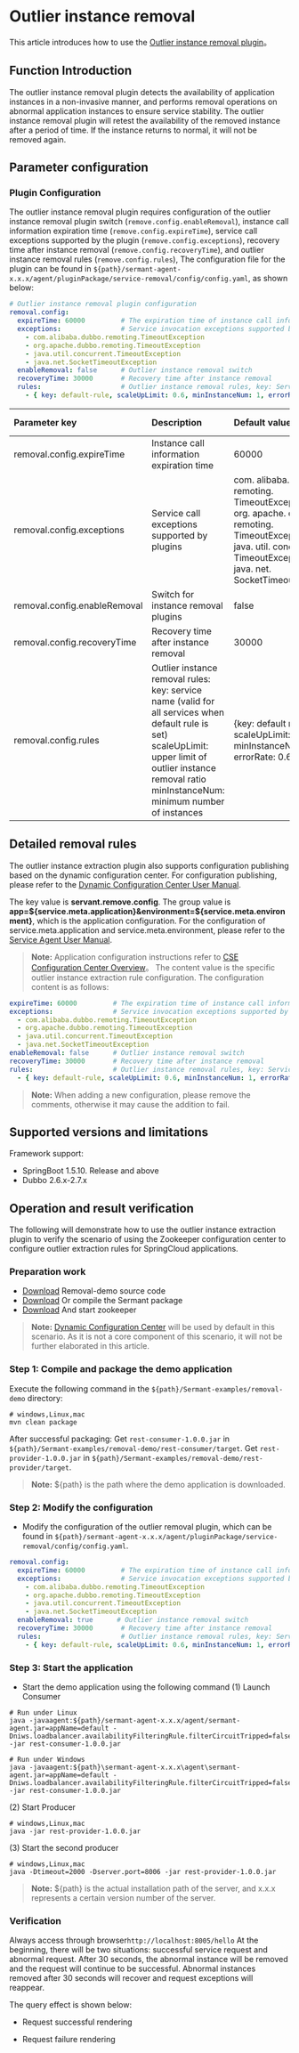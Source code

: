 # Outlier instance removal

This article introduces how to use the [Outlier instance removal plugin](https://github.com/sermant-io/Sermant/tree/develop/sermant-plugins/sermant-service-removal)。

## Function Introduction

The outlier instance removal plugin detects the availability of application instances in a non-invasive manner, and performs removal operations on abnormal application instances to ensure service stability. The outlier instance removal plugin will retest the availability of the removed instance after a period of time. If the instance returns to normal, it will not be removed again.

## Parameter configuration

### Plugin Configuration

The outlier instance removal plugin requires configuration of the outlier instance removal plugin switch (`remove.config.enableRemoval`), instance call information expiration time (`remove.config.expireTime`), service call exceptions supported by the plugin (`remove.config.exceptions`), recovery time after instance removal (`remove.config.recoveryTime`), and outlier instance removal rules (`remove.config.rules`), The configuration file for the plugin can be found in `${path}/sermant-agent-x.x.x/agent/pluginPackage/service-removal/config/config.yaml`, as shown below:

```yaml
# Outlier instance removal plugin configuration
removal.config:
  expireTime: 60000         # The expiration time of instance call information. Unit: milliseconds
  exceptions:               # Service invocation exceptions supported by plugins
    - com.alibaba.dubbo.remoting.TimeoutException
    - org.apache.dubbo.remoting.TimeoutException
    - java.util.concurrent.TimeoutException
    - java.net.SocketTimeoutException
  enableRemoval: false      # Outlier instance removal switch
  recoveryTime: 30000       # Recovery time after instance removal
  rules:                    # Outlier instance removal rules, key: Service name (default rule applies to all services), scaleUpLimit: The upper limit of the outlier instance removal ratio. MinInstanceNum: The minimum number of instances.
    - { key: default-rule, scaleUpLimit: 0.6, minInstanceNum: 1, errorRate: 0.6 }
```

|Parameter key | Description | Default value | Is it required|
| :----------------------------------- | :------------------------- | :------------| :------- |
|removal.config.expireTime | Instance call information expiration time | 60000 | Yes|
|removal.config.exceptions | Service call exceptions supported by plugins | com. alibaba. dubbo. remoting. TimeoutException<br>org. apache. dubo. remoting. TimeoutException<br>java. util. concurrent. TimeoutException<br>java. net. SocketTimeoutException | Yes|
|removal.config.enableRemoval | Switch for instance removal plugins | false | Yes|
|removal.config.recoveryTime | Recovery time after instance removal | 30000 | Yes|
|removal.config.rules | Outlier instance removal rules:<br>key: service name (valid for all services when default rule is set)<br>scaleUpLimit: upper limit of outlier instance removal ratio<br>minInstanceNum: minimum number of instances | {key: default rule, scaleUpLimit: 0.6, minInstanceNum: 1, errorRate: 0.6} | Yes|

## Detailed removal rules

The outlier instance extraction plugin also supports configuration publishing based on the dynamic configuration center. For configuration publishing, please refer to the [Dynamic Configuration Center User Manual](../user-guide/configuration-center.md#publish-configuration).

The key value is **servant.remove.config**. The group value is **app=${service.meta.application}&environment=${service.meta.environment}**, which is the application configuration. For the configuration of service.meta.application and service.meta.environment, please refer to the [Service Agent User Manual](../user-guide/sermant-agent.md#sermant-agent-parameter-configuration).

> **Note:** Application configuration instructions refer to [CSE Configuration Center Overview](https://support.huaweicloud.com/devg-cse/cse_devg_0020.html)。
The content value is the specific outlier instance extraction rule configuration. The configuration content is as follows:

```yaml
expireTime: 60000         # The expiration time of instance call information. Unit: milliseconds
exceptions:               # Service invocation exceptions supported by plugins
  - com.alibaba.dubbo.remoting.TimeoutException
  - org.apache.dubbo.remoting.TimeoutException
  - java.util.concurrent.TimeoutException
  - java.net.SocketTimeoutException
enableRemoval: false      # Outlier instance removal switch
recoveryTime: 30000       # Recovery time after instance removal
rules:                    # Outlier instance removal rules, key: Service name (default rule applies to all services), scaleUpLimit: The upper limit of the outlier instance removal ratio. MinInstanceNum: The minimum number of instances.
  - { key: default-rule, scaleUpLimit: 0.6, minInstanceNum: 1, errorRate: 0.6 }
```

> **Note:** When adding a new configuration, please remove the comments, otherwise it may cause the addition to fail.
## Supported versions and limitations

Framework support:
- SpringBoot 1.5.10. Release and above
- Dubbo 2.6.x-2.7.x

## Operation and result verification

The following will demonstrate how to use the outlier instance extraction plugin to verify the scenario of using the Zookeeper configuration center to configure outlier extraction rules for SpringCloud applications.

### Preparation work
- [Download](https://github.com/sermant-io/Sermant-examples/tree/main/removal-demo) Removal-demo source code
- [Download](https://github.com/sermant-io/Sermant/releases) Or compile the Sermant package
- [Download](https://zookeeper.apache.org/releases#download) And start zookeeper

> **Note:** [Dynamic Configuration Center](../user-guide/configuration-center.md) will be used by default in this scenario. As it is not a core component of this scenario, it will not be further elaborated in this article.

### Step 1: Compile and package the demo application

Execute the following command in the `${path}/Sermant-examples/removal-demo` directory:

```shell
# windows,Linux,mac
mvn clean package
```
After successful packaging:
Get `rest-consumer-1.0.0.jar` in `${path}/Sermant-examples/removal-demo/rest-consumer/target`.
Get `rest-provider-1.0.0.jar` in `${path}/Sermant-examples/removal-demo/rest-provider/target`.

> **Note:** ${path} is the path where the demo application is downloaded.

### Step 2: Modify the configuration
- Modify the configuration of the outlier removal plugin, which can be found in `${path}/sermant-agent-x.x.x/agent/pluginPackage/service-removal/config/config.yaml`.
```yaml
removal.config:
  expireTime: 60000         # The expiration time of instance call information. Unit: milliseconds
  exceptions:               # Service invocation exceptions supported by plugins
    - com.alibaba.dubbo.remoting.TimeoutException
    - org.apache.dubbo.remoting.TimeoutException
    - java.util.concurrent.TimeoutException
    - java.net.SocketTimeoutException
  enableRemoval: true      # Outlier instance removal switch
  recoveryTime: 30000       # Recovery time after instance removal
  rules:                    # Outlier instance removal rules, key: Service name (default rule applies to all services), scaleUpLimit: The upper limit of the outlier instance removal ratio. MinInstanceNum: The minimum number of instances.
    - { key: default-rule, scaleUpLimit: 0.6, minInstanceNum: 1, errorRate: 0.6 }
```
### Step 3: Start the application
- Start the demo application using the following command
(1) Launch Consumer

```shell
# Run under Linux
java -javaagent:${path}/sermant-agent-x.x.x/agent/sermant-agent.jar=appName=default -Dniws.loadbalancer.availabilityFilteringRule.filterCircuitTripped=false -jar rest-consumer-1.0.0.jar
```

```shell
# Run under Windows
java -javaagent:${path}\sermant-agent-x.x.x\agent\sermant-agent.jar=appName=default -Dniws.loadbalancer.availabilityFilteringRule.filterCircuitTripped=false -jar rest-consumer-1.0.0.jar
```

(2) Start Producer

```shell
# windows,Linux,mac
java -jar rest-provider-1.0.0.jar
```

(3) Start the second producer

```shell
# windows,Linux,mac
java -Dtimeout=2000 -Dserver.port=8006 -jar rest-provider-1.0.0.jar
```
> **Note:** ${path} is the actual installation path of the server, and x.x.x represents a certain version number of the server.

### Verification
Always access through browser`http://localhost:8005/hello` At the beginning, there will be two situations: successful service request and abnormal request. After 30 seconds, the abnormal instance will be removed and the request will continue to be successful. Abnormal instances removed after 30 seconds will recover and request exceptions will reappear.

The query effect is shown below:

- Request successful rendering

<MyImage src="/docs-img/removal-req-success.png"/>

- Request failure rendering

<MyImage src="/docs-img/removal-req-fail.png"/>